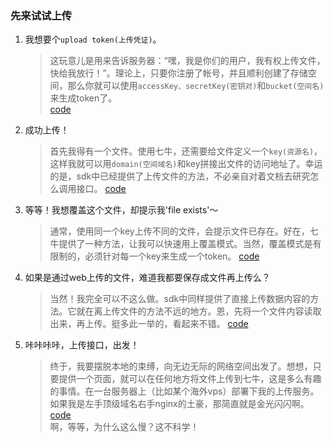 ### 先来试试上传

1. 我想要个`upload token(上传凭证)`。
   > 这玩意儿是用来告诉服务器：“嘿，我是你们的用户，我有权上传文件，快给我放行！”。理论上，只要你注册了帐号，并且顺利创建了存储空间，那么你就可以使用`accessKey、secretKey(密钥对)`和`bucket(空间名)`来生成token了。  
   [code](https://github.com/dtynn/qiniu-video-demo/blob/master/code/1/upload_token.py)  
    

2. 成功上传！
   > 首先我得有一个文件。使用七牛，还需要给文件定义一个`key(资源名)`，这样我就可以用`domain(空间域名)`和key拼接出文件的访问地址了。幸运的是，sdk中已经提供了上传文件的方法，不必亲自对着文档去研究怎么调用接口。
   [code](https://github.com/dtynn/qiniu-video-demo/blob/master/code/1/upload_basic.py)  

3. 等等！我想覆盖这个文件，却提示我'file exists'～
   > 通常，使用同一个key上传不同的文件，会提示文件已存在。好在，七牛提供了一种方法，让我可以快速用上覆盖模式。当然，覆盖模式是有限制的，必须针对每一个key来生成一个token。
   [code](https://github.com/dtynn/qiniu-video-demo/blob/master/code/1/upload_scope.py)  

4. 如果是通过web上传的文件，难道我都要保存成文件再上传么？
   > 当然！我完全可以不这么做。sdk中同样提供了直接上传数据内容的方法。它就在离上传文件的方法不远的地方。恩，先将一个文件内容读取出来，再上传。挺多此一举的，看起来不错。
   [code](https://github.com/dtynn/qiniu-video-demo/blob/master/code/1/upload_put.py)  

5. 咔咔咔咔，上传接口，出发！
   > 终于，我要摆脱本地的束缚，向无边无际的网络空间出发了。想想，只要提供一个页面，就可以在任何地方将文件上传到七牛，这是多么有趣的事情。在一台服务器上（比如某个海外vps）部署下我的上传服务。如果我是左手顶级域名右手nginx的土豪，那简直就是金光闪闪啊。
   [code](https://github.com/dtynn/qiniu-video-demo/blob/master/code/1/upload_app.py)  
   啊，等等，为什么这么慢？这不科学！